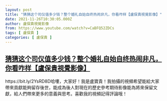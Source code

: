 ```yaml
---
layout: post
title: "猜猜这个司仪值多少钱？整个婚礼自始自终热闹非凡，你看咋样【盧保貴視覺影像】"
date: 2021-11-26T10:30:05.000Z
author: 盧保貴視覺影像
from: https://www.youtube.com/watch?v=CaBFQ52ZDCs
tags: [ 盧保貴 ]
categories: [ 盧保貴 ]
---
```

<!--1637922605000-->
[猜猜这个司仪值多少钱？整个婚礼自始自终热闹非凡，你看咋样【盧保貴視覺影像】](https://www.youtube.com/watch?v=CaBFQ52ZDCs)
------

<div>
https://bit.ly/2YsRD8D哈嘍，大家好！我是盧寶貴！我拍攝的視頻希望能給大家帶來貢獻能夠留存後世，能成為後人對現在的歷史參考期待影像能為將來保留文獻，給人們帶來更多的意義與思考。喜歡我的視頻記得評論哦！
</div>
